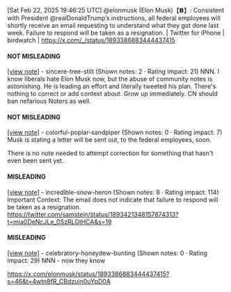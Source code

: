 [Sat Feb 22, 2025 19:46:25 UTC] @elonmusk (Elon Musk)【𝗕】: Consistent with President @realDonaldTrump’s instructions, all federal employees will shortly receive an email requesting to understand what they got done last week. Failure to respond will be taken as a resignation. | Twitter for iPhone | birdwatch | https://x.com/_/status/1893386883444437415

#### NOT MISLEADING

[[view note]](https://x.com/i/birdwatch/n/1893445657014259836) - sincere-tree-stilt (Shown notes: 2 · Rating impact: 21)
NNN. I know liberals hate Elon Musk now, but the abuse of community notes is astonishing. He is leading an effort and literally tweeted his plan. There's nothing to correct or add context about. Grow up immediately. CN should ban nefarious Noters as well.

#### NOT MISLEADING

[[view note]](https://x.com/i/birdwatch/n/1893433540462645316) - colorful-poplar-sandpiper (Shown notes: 0 · Rating impact: 7)
Musk is stating a letter will be sent out, to the federal employees, soon.

There is no note needed to attempt correction for something that hasn't even been sent yet.

#### MISLEADING

[[view note]](https://x.com/i/birdwatch/n/1893428543356641315) - incredible-snow-heron (Shown notes: 8 · Rating impact: 114)
Important Context: The email does not indicate that failure to respond will be taken as a resignation.
https://twitter.com/samstein/status/1893421348157874313?t=mia0DeNcJLe_0SzRLGtHCA&s=19

#### MISLEADING

[[view note]](https://x.com/i/birdwatch/n/1893444009898713476) - celebratory-honeydew-bunting (Shown notes: 0 · Rating impact: 29)
NNN - now they know 

https://x.com/elonmusk/status/1893386883444437415?s=46&t=4wtn8fR_CBdzujn0uYpD0A
